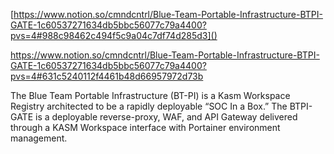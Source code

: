 [https://www.notion.so/cmndcntrl/Blue-Team-Portable-Infrastructure-BTPI-GATE-1c60537271634db5bbc56077c79a4400?pvs=4#988c98462c494f5c9a04c7df74d285d3]()

https://www.notion.so/cmndcntrl/Blue-Team-Portable-Infrastructure-BTPI-GATE-1c60537271634db5bbc56077c79a4400?pvs=4#631c5240112f4461b48d66957972d73b


The Blue Team Portable Infrastructure (BT-PI) is a Kasm Workspace Registry architected to be a rapidly deployable “SOC In a Box.” The BTPI-GATE is a deployable reverse-proxy, WAF, and API Gateway delivered through a KASM Workspace interface with Portainer environment management. 
